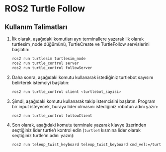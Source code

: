 # ROS2 Turtle Follow

## Kullanım Talimatları

1. İlk olarak, aşağıdaki komutları ayrı terminallere yazarak ilk olarak turtlesim_node düğümünü, TurtleCreate ve TurtleFollow servislerini başlatın:
    ```sh
    ros2 run turtlesim turtlesim_node
    ros2 run turtle_control server
    ros2 run turtle_control followServer
    ```

2. Daha sonra, aşağıdaki komutu kullanarak istediğiniz turtlebot sayısını belirterek istemciyi başlatın:
    ```sh
    ros2 run turtle_control client <turtlebot_sayisi>
    ```

3. Şimdi, aşağıdaki komutu kullanarak takip istemcisini başlatın. Program bir input isteyecek, buraya lider olmasını istediğiniz robotun adını yazın:
    ```sh
    ros2 run turtle_control followClient
    ```

4. Son olarak, aşağıdaki komutu terminale yazarak klavye üzerinden seçtiğiniz lider turtle'ı kontrol edin (`turtle4` kısmına lider olarak seçtiğiniz turtle'ın adını yazın):
    ```sh
    ros2 run teleop_twist_keyboard teleop_twist_keyboard cmd_vel:=/turtle4/cmd_vel
    ```
